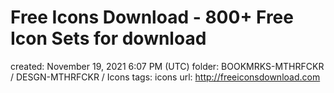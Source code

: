 # Free Icons Download - 800+ Free Icon Sets for download

created: November 19, 2021 6:07 PM (UTC)
folder: BOOKMRKS-MTHRFCKR / DESGN-MTHRFCKR / Icons
tags: icons
url: http://freeiconsdownload.com